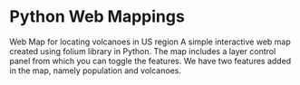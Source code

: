 # Python Web Mappings
 Web Map for locating volcanoes in US region 
A simple interactive web map created using folium library in Python. The map includes a layer control panel from which you can toggle the features. We have two features added in the map, namely  population and volcanoes. 
